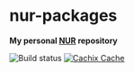 # nur-packages

**My personal [NUR](https://github.com/nix-community/NUR) repository**

![Build status](https://github.com/ento/nur-packages/workflows/.github/workflows/main.yml/badge.svg)
[![Cachix Cache](https://img.shields.io/badge/cachix-ento_nur_packages-blue.svg)](https://ento-nur-packages.cachix.org)
